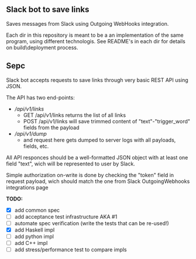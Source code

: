 Slack bot to save links
-----------------------

Saves messages from Slack using Outgoing WebHooks integration.

Each dir in this repository is meant to be a an implementation of the same program, using different technologis.
See README's in each dir for details on build\deployment process.


## Sepc
Slack bot accepts requests to save links through very basic REST API using JSON. 

The API has two end-points:
 - */api/v1/links*
   - GET /api/v1/links returns the list of all links
   - POST /api/v1/links will save trimmed content of "text"-"trigger_word" fields from the payload
 - */api/v1/dump*
   - and request here gets dumped to server logs with all payloads, fields, etc.

All API responces should be a well-formatted JSON object with at least one field "text", wich will be represented to user by Slack.

Simple authorization on-write is done by checking the "token" field in request payload, wich should match the one from Slack OutgoingWebhooks integrations page

**TODO:**
  - [x] add common spec
  - [ ] add acceptance test infrastructure AKA #1
  - [ ] automate spec verification (write the tests that can be re-used!)
  - [x] add Haskell impl
  - [ ] add python impl
  - [ ] add C++ impl
  - [ ] add stress/performance test to compare impls
